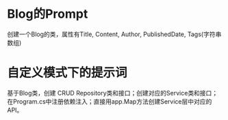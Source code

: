 
# Blog的Prompt
创建一个Blog的类，属性有Title, Content, Author, PublishedDate, Tags(字符串数组)

# 自定义模式下的提示词
基于Blog类，创建 CRUD Repository类和接口；创建对应的Service类和接口；在Program.cs中注册依赖注入；直接用app.Map方法创建Service层中对应的API。